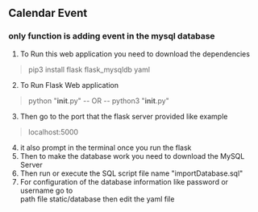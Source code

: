 
## Calendar Event
###  only function is adding event in the mysql database
1. To Run this web application you need to download the dependencies
> pip3 install flask flask_mysqldb yaml
2. To Run Flask Web application
> python "__init__.py"
-- OR --
> python3 "__init__.py"
3. Then go to the port that the flask server provided like example
> localhost:5000
4. it also prompt in the terminal once you run the flask
5. Then to make the database work you need to download the MySQL Server
6. Then run or execute the SQL script file name "importDatabase.sql" 
7. For configuration of the database information like password or username go to</br>
   path file static/database then edit the yaml file
